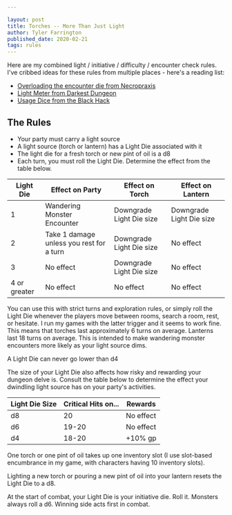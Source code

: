 ```yaml
---

layout: post
title: Torches -- More Than Just Light
author: Tyler Farrington
published_date: 2020-02-21
tags: rules
---
```


Here are my combined light / initiative / difficulty / encounter check rules. I've cribbed ideas for these rules from multiple places - here's a reading list:

- [Overloading the encounter die from Necropraxis](https://www.necropraxis.com/2014/02/03/overloading-the-encounter-die/)
- [Light Meter from Darkest Dungeon](https://darkestdungeon.gamepedia.com/Light_Meter)
- [Usage Dice from the Black Hack](https://the-black-hack.jehaisleprintemps.net/english/)

## The Rules

- Your party must carry a light source
- A light source (torch or lantern) has a Light Die associated with it
- The light die for a fresh torch or new pint of oil is a d8
- Each turn, you must roll the Light Die. Determine the effect from the table below.

|Light Die | Effect on Party| Effect on Torch| Effect on Lantern|
|---|---|---|---|
|1| Wandering Monster Encounter |Downgrade Light Die size |Downgrade Light Die size|
|2| Take 1 damage unless you rest for a turn| Downgrade Light Die size| No effect|
|3| No effect| Downgrade Light Die size| No effect|
|4 or greater| No effect| No effect| No effect|

You can use this with strict turns and exploration rules, or simply roll the Light Die whenever the players move between rooms, search a room, rest, or hesitate. I run my games with the latter trigger and it seems to work fine. This means that torches last approximately 6 turns on average. Lanterns last 18 turns on average. This is intended to make wandering monster encounters more likely as your light source dims.

A Light Die can never go lower than d4

The size of your Light Die also affects how risky and rewarding your dungeon delve is. Consult the table below to determine the effect your dwindling light source has on your party's activities.

|Light Die Size| Critical Hits on...| Rewards|
|---|---|---|
|d8| 20| No effect|
|d6| 19-20| No effect|
|d4| 18-20| +10% gp|

One torch or one pint of oil takes up one inventory slot (I use slot-based encumbrance in my game, with characters having 10 inventory slots).

Lighting a new torch or pouring a new pint of oil into your lantern resets the Light Die to a d8.

At the start of combat, your Light Die is your initiative die. Roll it. Monsters always roll a d6. Winning side acts first in combat.
